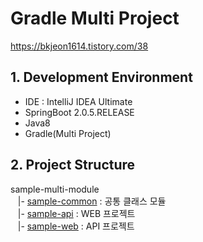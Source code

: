 Gradle Multi Project
=========

https://bkjeon1614.tistory.com/38

## 1. Development Environment 
* IDE : IntelliJ IDEA Ultimate
* SpringBoot 2.0.5.RELEASE
* Java8
* Gradle(Multi Project)

## 2. Project Structure
sample-multi-module <br>
&nbsp;&nbsp; |- [sample-common](/sample-common) : 공통 클래스 모듈 <br>
&nbsp;&nbsp; |- [sample-api](/sample-api) : WEB 프로젝트 <br>
&nbsp;&nbsp; |- [sample-web](/sample-web) : API 프로젝트 <br>